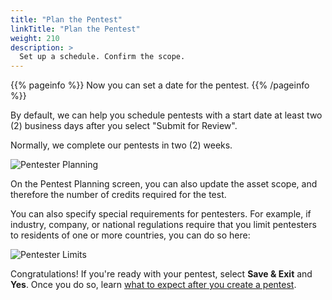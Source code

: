```yaml
---
title: "Plan the Pentest"
linkTitle: "Plan the Pentest"
weight: 210
description: >
  Set up a schedule. Confirm the scope.
---
```


{{% pageinfo %}}
Now you can set a date for the pentest.
{{% /pageinfo %}}

By default, we can help you schedule pentests with a start date at least
two (2) business days after you select "Submit for Review".

Normally, we complete our pentests in two (2) weeks.

![Pentester Planning](/PentestPlanning.png "Schedule your pentest. Start at least 2 business days from today.")

On the Pentest Planning screen, you can also update the asset scope, and
therefore the number of credits required for the test.

You can also specify special requirements for pentesters. For example, if
industry, company, or national regulations require that you limit pentesters
to residents of one or more countries, you can do so here:

![Pentester Limits](/PentesterLimits.png "Specify legal or regulatory limitations on pentesters.")

Congratulations! If you're ready with your pentest, select
**Save & Exit** and **Yes**.
Once you do so, learn [what to expect after you create a
pentest](../what-to-expect).
